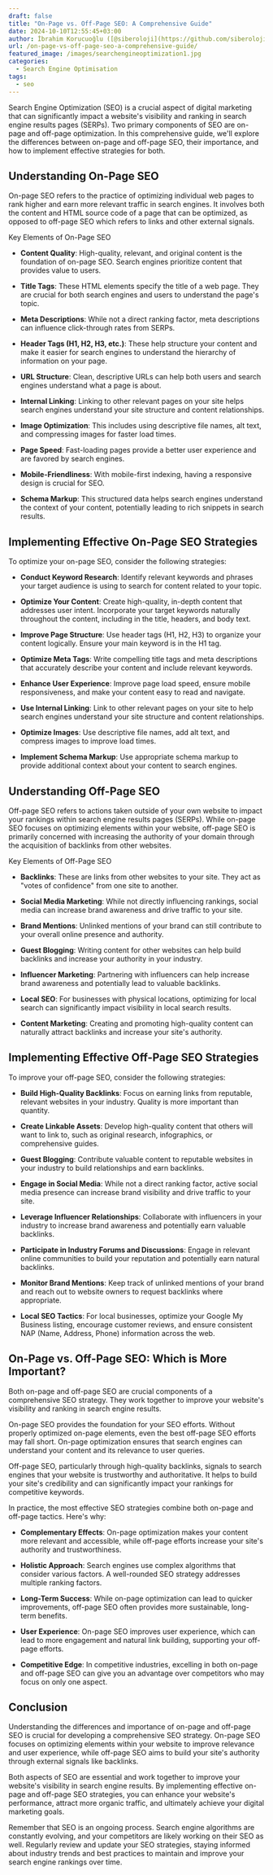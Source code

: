 ```yaml
---
draft: false
title: "On-Page vs. Off-Page SEO: A Comprehensive Guide"
date: 2024-10-10T12:55:45+03:00
author: İbrahim Korucuoğlu ([@siberoloji](https://github.com/siberoloji))
url: /on-page-vs-off-page-seo-a-comprehensive-guide/
featured_image: /images/searchengineoptimization1.jpg
categories:
  - Search Engine Optimisation
tags:
  - seo
---
```

Search Engine Optimization (SEO) is a crucial aspect of digital marketing that can significantly impact a website's visibility and ranking in search engine results pages (SERPs). Two primary components of SEO are on-page and off-page optimization. In this comprehensive guide, we'll explore the differences between on-page and off-page SEO, their importance, and how to implement effective strategies for both.

## Understanding On-Page SEO

On-page SEO refers to the practice of optimizing individual web pages to rank higher and earn more relevant traffic in search engines. It involves both the content and HTML source code of a page that can be optimized, as opposed to off-page SEO which refers to links and other external signals.

Key Elements of On-Page SEO
* **Content Quality**: High-quality, relevant, and original content is the foundation of on-page SEO. Search engines prioritize content that provides value to users.

* **Title Tags**: These HTML elements specify the title of a web page. They are crucial for both search engines and users to understand the page's topic.

* **Meta Descriptions**: While not a direct ranking factor, meta descriptions can influence click-through rates from SERPs.

* **Header Tags (H1, H2, H3, etc.)**: These help structure your content and make it easier for search engines to understand the hierarchy of information on your page.

* **URL Structure**: Clean, descriptive URLs can help both users and search engines understand what a page is about.

* **Internal Linking**: Linking to other relevant pages on your site helps search engines understand your site structure and content relationships.

* **Image Optimization**: This includes using descriptive file names, alt text, and compressing images for faster load times.

* **Page Speed**: Fast-loading pages provide a better user experience and are favored by search engines.

* **Mobile-Friendliness**: With mobile-first indexing, having a responsive design is crucial for SEO.

* **Schema Markup**: This structured data helps search engines understand the context of your content, potentially leading to rich snippets in search results.
## Implementing Effective On-Page SEO Strategies

To optimize your on-page SEO, consider the following strategies:
* **Conduct Keyword Research**: Identify relevant keywords and phrases your target audience is using to search for content related to your topic.

* **Optimize Your Content**: Create high-quality, in-depth content that addresses user intent. Incorporate your target keywords naturally throughout the content, including in the title, headers, and body text.

* **Improve Page Structure**: Use header tags (H1, H2, H3) to organize your content logically. Ensure your main keyword is in the H1 tag.

* **Optimize Meta Tags**: Write compelling title tags and meta descriptions that accurately describe your content and include relevant keywords.

* **Enhance User Experience**: Improve page load speed, ensure mobile responsiveness, and make your content easy to read and navigate.

* **Use Internal Linking**: Link to other relevant pages on your site to help search engines understand your site structure and content relationships.

* **Optimize Images**: Use descriptive file names, add alt text, and compress images to improve load times.

* **Implement Schema Markup**: Use appropriate schema markup to provide additional context about your content to search engines.
## Understanding Off-Page SEO

Off-page SEO refers to actions taken outside of your own website to impact your rankings within search engine results pages (SERPs). While on-page SEO focuses on optimizing elements within your website, off-page SEO is primarily concerned with increasing the authority of your domain through the acquisition of backlinks from other websites.

Key Elements of Off-Page SEO
* **Backlinks**: These are links from other websites to your site. They act as "votes of confidence" from one site to another.

* **Social Media Marketing**: While not directly influencing rankings, social media can increase brand awareness and drive traffic to your site.

* **Brand Mentions**: Unlinked mentions of your brand can still contribute to your overall online presence and authority.

* **Guest Blogging**: Writing content for other websites can help build backlinks and increase your authority in your industry.

* **Influencer Marketing**: Partnering with influencers can help increase brand awareness and potentially lead to valuable backlinks.

* **Local SEO**: For businesses with physical locations, optimizing for local search can significantly impact visibility in local search results.

* **Content Marketing**: Creating and promoting high-quality content can naturally attract backlinks and increase your site's authority.
## Implementing Effective Off-Page SEO Strategies

To improve your off-page SEO, consider the following strategies:
* **Build High-Quality Backlinks**: Focus on earning links from reputable, relevant websites in your industry. Quality is more important than quantity.

* **Create Linkable Assets**: Develop high-quality content that others will want to link to, such as original research, infographics, or comprehensive guides.

* **Guest Blogging**: Contribute valuable content to reputable websites in your industry to build relationships and earn backlinks.

* **Engage in Social Media**: While not a direct ranking factor, active social media presence can increase brand visibility and drive traffic to your site.

* **Leverage Influencer Relationships**: Collaborate with influencers in your industry to increase brand awareness and potentially earn valuable backlinks.

* **Participate in Industry Forums and Discussions**: Engage in relevant online communities to build your reputation and potentially earn natural backlinks.

* **Monitor Brand Mentions**: Keep track of unlinked mentions of your brand and reach out to website owners to request backlinks where appropriate.

* **Local SEO Tactics**: For local businesses, optimize your Google My Business listing, encourage customer reviews, and ensure consistent NAP (Name, Address, Phone) information across the web.
## On-Page vs. Off-Page SEO: Which is More Important?

Both on-page and off-page SEO are crucial components of a comprehensive SEO strategy. They work together to improve your website's visibility and ranking in search engine results.

On-page SEO provides the foundation for your SEO efforts. Without properly optimized on-page elements, even the best off-page SEO efforts may fall short. On-page optimization ensures that search engines can understand your content and its relevance to user queries.

Off-page SEO, particularly through high-quality backlinks, signals to search engines that your website is trustworthy and authoritative. It helps to build your site's credibility and can significantly impact your rankings for competitive keywords.

In practice, the most effective SEO strategies combine both on-page and off-page tactics. Here's why:
* **Complementary Effects**: On-page optimization makes your content more relevant and accessible, while off-page efforts increase your site's authority and trustworthiness.

* **Holistic Approach**: Search engines use complex algorithms that consider various factors. A well-rounded SEO strategy addresses multiple ranking factors.

* **Long-Term Success**: While on-page optimization can lead to quicker improvements, off-page SEO often provides more sustainable, long-term benefits.

* **User Experience**: On-page SEO improves user experience, which can lead to more engagement and natural link building, supporting your off-page efforts.

* **Competitive Edge**: In competitive industries, excelling in both on-page and off-page SEO can give you an advantage over competitors who may focus on only one aspect.
## Conclusion

Understanding the differences and importance of on-page and off-page SEO is crucial for developing a comprehensive SEO strategy. On-page SEO focuses on optimizing elements within your website to improve relevance and user experience, while off-page SEO aims to build your site's authority through external signals like backlinks.

Both aspects of SEO are essential and work together to improve your website's visibility in search engine results. By implementing effective on-page and off-page SEO strategies, you can enhance your website's performance, attract more organic traffic, and ultimately achieve your digital marketing goals.

Remember that SEO is an ongoing process. Search engine algorithms are constantly evolving, and your competitors are likely working on their SEO as well. Regularly review and update your SEO strategies, staying informed about industry trends and best practices to maintain and improve your search engine rankings over time.

